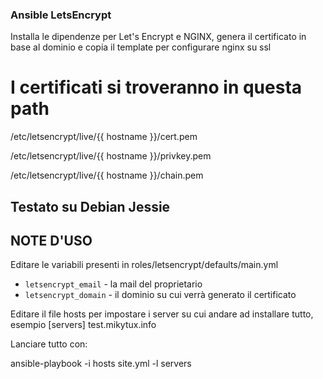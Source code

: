 ### Ansible LetsEncrypt

Installa le dipendenze per Let's Encrypt e NGINX, genera il certificato in base al dominio e copia il template per configurare nginx su ssl

# I certificati si troveranno in questa path

   /etc/letsencrypt/live/{{ hostname }}/cert.pem

   /etc/letsencrypt/live/{{ hostname }}/privkey.pem

   /etc/letsencrypt/live/{{ hostname }}/chain.pem


## Testato su Debian Jessie



## NOTE D'USO

Editare le variabili presenti in
       roles/letsencrypt/defaults/main.yml

* `letsencrypt_email` - la mail del proprietario
* `letsencrypt_domain` - il dominio su cui verrà generato il certificato


Editare il file hosts per impostare i server su cui andare ad installare tutto, esempio
[servers]
test.mikytux.info


Lanciare tutto con:

ansible-playbook -i hosts site.yml -l servers
